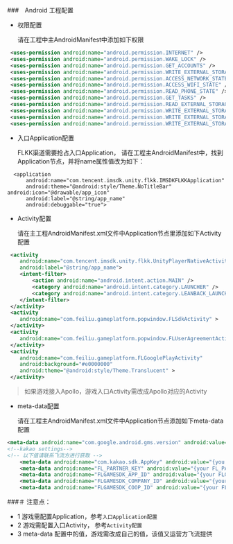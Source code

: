 ###　Android 工程配置

* 权限配置
    
    请在工程中主AndroidManifest中添加如下权限
``` xml
 <uses-permission android:name="android.permission.INTERNET" />
 <uses-permission android:name="android.permission.WAKE_LOCK" />
 <uses-permission android:name="android.permission.GET_ACCOUNTS" />
 <uses-permission android:name="android.permission.WRITE_EXTERNAL_STORAGE" />
 <uses-permission android:name="android.permission.ACCESS_NETWORK_STATE" />
 <uses-permission android:name="android.permission.ACCESS_WIFI_STATE" />
 <uses-permission android:name="android.permission.READ_PHONE_STATE" />
 <uses-permission android:name="android.permission.GET_TASKS" />
 <uses-permission android:name="android.permission.READ_EXTERNAL_STORAGE" />
 <uses-permission android:name="android.permission.WRITE_EXTERNAL_STORAGE" />
 <uses-permission android:name="android.permission.WRITE_EXTERNAL_STORAGE" />
 <uses-permission android:name="android.permission.WRITE_EXTERNAL_STORAGE"/>
```
* 入口Application配置
    
    FLKK渠道需要抢占入口Application， 请在工程主AndroidManifest中，找到Application节点，并将name属性值改为如下：

```
  <application
      android:name="com.tencent.imsdk.unity.flkk.IMSDKFLKKApplication"
      android:theme="@android:style/Theme.NoTitleBar" android:icon="@drawable/app_icon"                 
      android:label="@string/app_name" 
      android:debuggable="true">
```

* Activity配置

    请在主工程AndroidManifest.xml文件中Application节点里添加如下Activity配置

```xml
 <activity 
    android:name="com.tencent.imsdk.unity.flkk.UnityPlayerNativeActivity" 
    android:label="@string/app_name">
    <intent-filter>
        <action android:name="android.intent.action.MAIN" />
        <category android:name="android.intent.category.LAUNCHER" />
        <category android:name="android.intent.category.LEANBACK_LAUNCHER" />
    </intent-filter>
 </activity>
 <activity 
    android:name="com.feiliu.gameplatform.popwindow.FLSdkActivity" > 
 </activity>
 <activity 
    android:name="com.feiliu.gameplatform.popwindow.FLUserAgreementActivity" > 
 </activity>
 <activity
    android:name="com.feiliu.gameplatform.FLGooglePlayActivity"
    android:background="#e0000000"
    android:theme="@android:style/Theme.Translucent" >
 </activity> 
```
> 如果游戏接入Apollo，游戏入口Activity需改成Apollo对应的Activity

* meta-data配置
    
    请在工程主AndroidManifest.xml文件中Application节点添加如下meta-data配置
```xml
<meta-data android:name="com.google.android.gms.version" android:value="@integer/google_play_services_version" />
<!--kakao settings-->
<!-- 以下值请联系飞流方进行获取 -->
    <meta-data android:name="com.kakao.sdk.AppKey" android:value="{you AppKey}" />
    <meta-data android:name="FL_PARTNER_KEY" android:value="{your FL_PARTNER_KEY}" />
    <meta-data android:name="FLGAMESDK_APP_ID" android:value="{your FLGAMESDK_APP_ID}" />
    <meta-data android:name="FLGAMESDK_COMPANY_ID" android:value="{your FLGAMESDK_COMPANY_ID}" />
    <meta-data android:name="FLGAMESDK_COOP_ID" android:value="{your FLGAMESDK_COOP_ID}" />
```

###＃ 注意点：
* 1 游戏需配置Application，参考```入口Application配置```
* 2 游戏需配置入口Activity， 参考```Activity配置```
* 3 meta-data 配置中的值，游戏需改成自己的值，该值又运营方飞流提供





